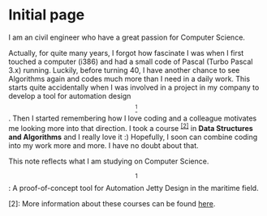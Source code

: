 # Initial page

I am an civil engineer who have a great passion for Computer Science.

Actually, for quite many years, I forgot how fascinate I was when I first touched a computer \(i386\) and had a small code of Pascal \(Turbo Pascal 3.x\) running. Luckily, before turning 40, I have another chance to see Algorithms again and codes much more than I need in a daily work. This starts quite accidentally when I was involved in a project in my company to develop a tool for automation design <sup>[$$^1$$](#fn01)</sup>. Then I started remembering how I love coding and a colleague motivates me looking more into that direction. I took a course <sup>[\[2\]](#fn02)</sup> in **Data Structures and Algorithms** and I really love it :\) Hopefully, I soon can combine coding into my work more and more. I have no doubt about that.

This note reflects what I am studying on Computer Science.

<a name="fn01">$$^1$$</a>: A proof-of-concept tool for Automation Jetty Design in the maritime field.

<a name="fn02">\[2\]</a>: More information about these courses can be found [here](http://bigocoding.com/).

